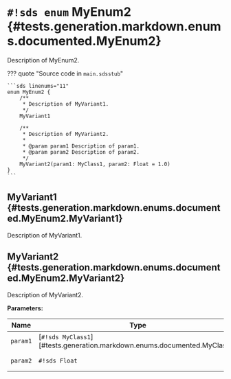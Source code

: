 # `#!sds enum` MyEnum2 {#tests.generation.markdown.enums.documented.MyEnum2}

Description of MyEnum2.

??? quote "Source code in `main.sdsstub`"

    ```sds linenums="11"
    enum MyEnum2 {
        /**
         * Description of MyVariant1.
         */
        MyVariant1
    
        /**
         * Description of MyVariant2.
         *
         * @param param1 Description of param1.
         * @param param2 Description of param2.
         */
        MyVariant2(param1: MyClass1, param2: Float = 1.0)
    }
    ```

## MyVariant1 {#tests.generation.markdown.enums.documented.MyEnum2.MyVariant1}

Description of MyVariant1.

## MyVariant2 {#tests.generation.markdown.enums.documented.MyEnum2.MyVariant2}

Description of MyVariant2.

**Parameters:**

| Name | Type | Description | Default |
|------|------|-------------|---------|
| `param1` | [`#!sds MyClass1`][#tests.generation.markdown.enums.documented.MyClass1] | Description of param1. | _required_ |
| `param2` | `#!sds Float` | Description of param2. | `1.0` |
